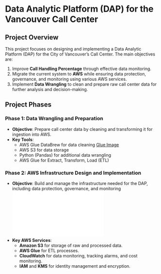 # Data Analytic Platform (DAP) for the Vancouver Call Center

## Project Overview
This project focuses on designing and implementing a Data Analytic Platform (DAP) for the City of Vancouver’s Call Center. The main objectives are:
1. Improve **Call Handling Percentage** through effective data monitoring.
2. Migrate the current system to **AWS** while ensuring data protection, governance, and monitoring using various AWS services.
3. Implement **Data Wrangling** to clean and prepare raw call center data for further analysis and decision-making.

## Project Phases
### **Phase 1**: Data Wrangling and Preparation
- **Objective**: Prepare call center data by cleaning and transforming it for ingestion into AWS.
- **Key Tools**: 
  - AWS Glue DataBrew for data cleaning
  [Glue Image](images/Glue.png)
  - AWS S3 for data storage
  - Python (Pandas) for additional data wrangling
  - AWS Glue for Extract, Transform, Load (ETL)
  
### **Phase 2**: AWS Infrastructure Design and Implementation
- **Objective**: Build and manage the infrastructure needed for the DAP, including data protection, governance, and monitoring ![more detail](aws/aws_setup.md)
- **Key AWS Services**: 
  - **Amazon S3** for storage of raw and processed data.
  - **AWS Glue** for ETL processes.
  - **CloudWatch** for data monitoring, tracking alarms, and cost monitoring.
  - **IAM** and **KMS** for identity management and encryption.
